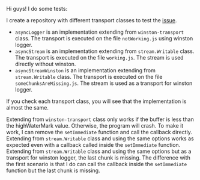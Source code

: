 Hi guys! I do some tests:

I create a repository with different transport classes to test the [issue](https://github.com/winstonjs/winston/issues/1250).
- `asyncLogger` is an implementation extending from `winston-transport` class. The transport is executed on the file `notWorking.js` using winston logger.
- `asyncStream` is an implementation extending from `stream.Writable` class. The transport is executed on the file `working.js`. The stream is used directly without winston.
- `asyncStreamWinston` is an implementation extending from `stream.Writable` class. The transport is executed on the file `someChunksAreMissing.js`. The stream is used as a transport for winston logger. 
 
If you check each transport class, you will see that the implementation is almost the same.
  
Extending from `winston-transport` class only works if the buffer is less than the highWaterMark value. Otherwise, the program will crash. To make it work, I can remove the `setImmediate` function and call the callback directly.
Extending from `stream.Writable` class and using the same options works as expected even with a callback called inside the `setImmediate` function.
Extending from `stream.Writable` class and using the same options but as a transport for winston logger, the last chunk is missing. The difference with the first scenario
is that I do can call the callback inside the `setImmediate` function but the last chunk is missing.
